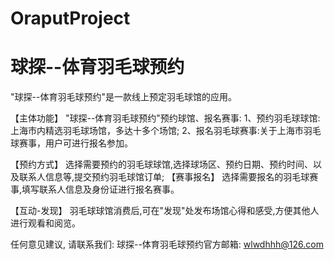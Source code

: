# OraputProject
# 球探--体育羽毛球预约

  "球探--体育羽毛球预约"是一款线上预定羽毛球馆的应用。
  
  【主体功能】
  "球探--体育羽毛球预约"预约球馆、报名赛事:
  1、预约羽毛球球馆:上海市内精选羽毛球场馆，多达十多个场馆;
  2、报名羽毛球赛事:关于上海市羽毛球赛事，用户可进行报名参加。
  
  【预约方式】 
  选择需要预约的羽毛球球馆,选择球场区、预约日期、预约时间、以及联系人信息等,提交预约羽毛球馆订单;
  【赛事报名】 
  选择需要报名的羽毛球赛事,填写联系人信息及身份证进行报名赛事。

  【互动-发现】 
  羽毛球球馆消费后,可在"发现"处发布场馆心得和感受,方便其他人进行观看和阅览。

  任何意见建议, 请联系我们: 
  球探--体育羽毛球预约官方邮箱: wlwdhhh@126.com
